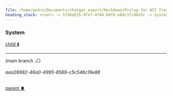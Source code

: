 ```yaml
---
file: /home/pedro/Documents/chatgpt_export/Markdown/Prolog for AST Traversal.md
heading_stack: <root> -> 57dbe615-8fef-4f40-b0f6-e8dc1fc86d3c -> System -> b3f5a560-ab8c-450c-99ec-f1fea291ac5f -> System
---
```

### System

[child ⬇️](#aaa28982-46a0-4995-8589-c5c546c19e88)

---

(main branch ⎇)
###### aaa28982-46a0-4995-8589-c5c546c19e88
[parent ⬆️](#b3f5a560-ab8c-450c-99ec-f1fea291ac5f)
